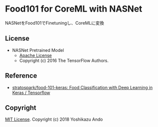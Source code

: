 # Food101 for CoreML with NASNet

NASNetをFood101でFinetuningし、CoreMLに変換


## License
- NASNet Pretrained Model
    - [Apache License](https://github.com/tensorflow/models/blob/master/LICENSE)
    - Copyright (c) 2016 The TensorFlow Authors. 

## Reference
- [stratospark/food-101-keras: Food Classification with Deep Learning in Keras / Tensorflow](https://github.com/stratospark/food-101-keras)


## Copyright
[MIT License](https://github.com/andooown/food101-for-coreml/blob/master/LICENSE). Copyright (c) 2018 Yoshikazu Ando
